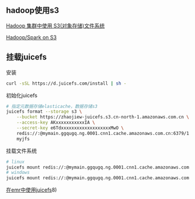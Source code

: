 ## hadoop使用s3

[Hadoop 集群中使用 S3(对象存储)文件系统](https://blog.csdn.net/cz124560/article/details/125295661)

[Hadoop/Spark on S3](https://xiaoxubeii.github.io/articles/hadoop-spark-on-s3/)

## 挂载juicefs

安装

```bash
curl -sSL https://d.juicefs.com/install | sh -
```

初始化juicefs

```bash
# 指定元数据存储elasticache，数据存储s3
juicefs format --storage s3 \
    --bucket https://zhaojiew-juicefs.s3.cn-north-1.amazonaws.com.cn \
    --access-key AKxxxxxxxxxxxIA \
    --secret-key e6TdxxxxxxxxxxxxxxxxxxxMwO \
    redis://:@mymain.ggqugq.ng.0001.cnn1.cache.amazonaws.com.cn:6379/1 \
    myjfs
```

挂载文件系统

```bash
# linux
juicefs mount redis://:@mymain.ggqugq.ng.0001.cnn1.cache.amazonaws.com.cn:6379/1 ~/jfs
# windows
juicefs mount redis://:@mymain.ggqugq.ng.0001.cnn1.cache.amazonaws.com.cn:6379/1 Z:
```

[在emr中使用juicefs](https://www.bilibili.com/video/BV1nm4y147B5/?spm_id_from=888.80997.embed_other.whitelist&vd_source=a136f72026ee8b3577e31b12a3a6f648)8)